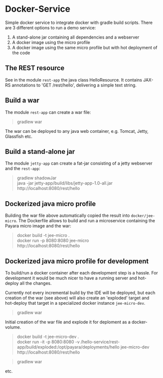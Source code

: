 # Docker-Service
Simple docker service to integrate docker with gradle build scripts.
There are 3 different options to run a demo service:
1. A stand-alone jar containing all dependencies and a webserver
2. A docker image using the micro profile
3. A docker image using the same micro profile but with hot deployment of the code

## The REST resource
See in the module `rest-app` the java class HelloResource. It contains JAX-RS annotations
to 'GET /rest/hello', delivering a simple text string.

## Build a war
The module `rest-app` can create a war file:
> gradlew war

The war can be deployed to any java web container, e.g. Tomcat, Jetty, Glassfish etc.

## Build a stand-alone jar
The module `jetty-app` can create a fat-jar consisting of a jetty webserver and the `rest-app`:
> gradlew shadowJar\
> java -jar jetty-app/build/libs/jetty-app-1.0-all.jar\
> http://localhost:8080/rest/hello

## Dockerized java micro profile
Building the war file above automatically copied the result into `docker/jee-micro`. 
The Dockerfile allows to build and run a microservice containing the Payara micro image and the war:
> docker build -t jee-micro .\
> docker run -p 8080:8080 jee-micro\
> http://localhost:8080/rest/hello

## Dockerized java micro profile for development
To build/run a docker container after each development step is a hassle. For development it would be
much nicer to have a running server and hot-deploy all the changes.

Currently not every incremental build by the IDE will be deployed, but each creation of the war (see above)
will also create an 'exploded' target and hot-deploy that target in a specialized docker instance `jee-micro-dev`.
> gradlew war

Initial creation of the war file and explode it for deploment as a docker-volume.

> docker build -t jee-micro-dev .\
> docker run -it -p 8080:8080 -v /hello-service/rest-app/build/exploded:/opt/payara/deployments/hello jee-micro-dev\
> http://localhost:8080/rest/hello

> gradlew war

etc.